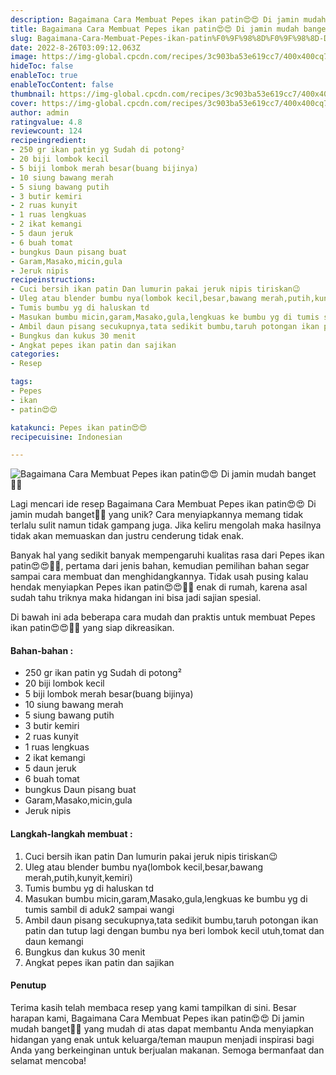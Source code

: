 ```yaml
---
description: Bagaimana Cara Membuat Pepes ikan patin😍😍 Di jamin mudah banget"
title: Bagaimana Cara Membuat Pepes ikan patin😍😍 Di jamin mudah banget
slug: Bagaimana-Cara-Membuat-Pepes-ikan-patin%F0%9F%98%8D%F0%9F%98%8D-Di-jamin-mudah-banget
date: 2022-8-26T03:09:12.063Z
image: https://img-global.cpcdn.com/recipes/3c903ba53e619cc7/400x400cq70/photo.jpg
hideToc: false
enableToc: true
enableTocContent: false
thumbnail: https://img-global.cpcdn.com/recipes/3c903ba53e619cc7/400x400cq70/photo.jpg
cover: https://img-global.cpcdn.com/recipes/3c903ba53e619cc7/400x400cq70/photo.jpg
author: admin
ratingvalue: 4.8
reviewcount: 124
recipeingredient:
- 250 gr ikan patin yg Sudah di potong²
- 20 biji lombok kecil
- 5 biji lombok merah besar(buang bijinya)
- 10 siung bawang merah
- 5 siung bawang putih
- 3 butir kemiri
- 2 ruas kunyit
- 1 ruas lengkuas
- 2 ikat kemangi
- 5 daun jeruk
- 6 buah tomat
- bungkus Daun pisang buat
- Garam,Masako,micin,gula
- Jeruk nipis
recipeinstructions:
- Cuci bersih ikan patin Dan lumurin pakai jeruk nipis tiriskan😉
- Uleg atau blender bumbu nya(lombok kecil,besar,bawang merah,putih,kunyit,kemiri)
- Tumis bumbu yg di haluskan td
- Masukan bumbu micin,garam,Masako,gula,lengkuas ke bumbu yg di tumis sambil di aduk2 sampai wangi
- Ambil daun pisang secukupnya,tata sedikit bumbu,taruh potongan ikan patin dan tutup lagi dengan bumbu nya beri lombok kecil utuh,tomat dan daun kemangi
- Bungkus dan kukus 30 menit
- Angkat pepes ikan patin dan sajikan
categories:
- Resep

tags:
- Pepes
- ikan
- patin😍😍

katakunci: Pepes ikan patin😍😍
recipecuisine: Indonesian

---
```


![Bagaimana Cara Membuat Pepes ikan patin😍😍 Di jamin mudah banget👩‍🍳](https://img-global.cpcdn.com/recipes/3c903ba53e619cc7/400x400cq70/photo.jpg)

Lagi mencari ide resep Bagaimana Cara Membuat Pepes ikan patin😍😍 Di jamin mudah banget👩‍🍳 yang unik? Cara menyiapkannya memang tidak terlalu sulit namun tidak gampang juga. Jika keliru mengolah maka hasilnya tidak akan memuaskan dan justru cenderung tidak enak.

Banyak hal yang sedikit banyak mempengaruhi kualitas rasa dari Pepes ikan patin😍😍👩‍🍳, pertama dari jenis bahan, kemudian pemilihan bahan segar sampai cara membuat dan menghidangkannya. Tidak usah pusing kalau hendak menyiapkan Pepes ikan patin😍😍👩‍🍳 enak di rumah, karena asal sudah tahu triknya maka hidangan ini bisa jadi sajian spesial.

Di bawah ini ada beberapa cara mudah dan praktis untuk membuat Pepes ikan patin😍😍👩‍🍳 yang siap dikreasikan.

<!--inarticleads1-->

#### Bahan-bahan :

- 250 gr ikan patin yg Sudah di potong²
- 20 biji lombok kecil
- 5 biji lombok merah besar(buang bijinya)
- 10 siung bawang merah
- 5 siung bawang putih
- 3 butir kemiri
- 2 ruas kunyit
- 1 ruas lengkuas
- 2 ikat kemangi
- 5 daun jeruk
- 6 buah tomat
- bungkus Daun pisang buat
- Garam,Masako,micin,gula
- Jeruk nipis

<!--inarticleads2-->

#### Langkah-langkah membuat :

1. Cuci bersih ikan patin Dan lumurin pakai jeruk nipis tiriskan😉
1. Uleg atau blender bumbu nya(lombok kecil,besar,bawang merah,putih,kunyit,kemiri)
1. Tumis bumbu yg di haluskan td
1. Masukan bumbu micin,garam,Masako,gula,lengkuas ke bumbu yg di tumis sambil di aduk2 sampai wangi
1. Ambil daun pisang secukupnya,tata sedikit bumbu,taruh potongan ikan patin dan tutup lagi dengan bumbu nya beri lombok kecil utuh,tomat dan daun kemangi
1. Bungkus dan kukus 30 menit
1. Angkat pepes ikan patin dan sajikan

#### Penutup

Terima kasih telah membaca resep yang kami tampilkan di sini. Besar harapan kami, Bagaimana Cara Membuat Pepes ikan patin😍😍 Di jamin mudah banget👩‍🍳 yang mudah di atas dapat membantu Anda menyiapkan hidangan yang enak untuk keluarga/teman maupun menjadi inspirasi bagi Anda yang berkeinginan untuk berjualan makanan. Semoga bermanfaat dan selamat mencoba!